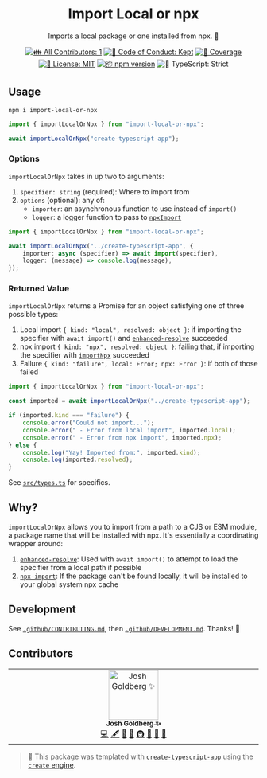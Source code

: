 <h1 align="center">Import Local or npx</h1>

<p align="center">Imports a local package or one installed from npx. 🚚</p>

<p align="center">
	<!-- prettier-ignore-start -->
	<!-- ALL-CONTRIBUTORS-BADGE:START - Do not remove or modify this section -->
	<a href="#contributors" target="_blank"><img alt="👪 All Contributors: 1" src="https://img.shields.io/badge/%F0%9F%91%AA_all_contributors-1-21bb42.svg" /></a>
<!-- ALL-CONTRIBUTORS-BADGE:END -->
	<!-- prettier-ignore-end -->
	<a href="https://github.com/JoshuaKGoldberg/import-local-or-npx/blob/main/.github/CODE_OF_CONDUCT.md" target="_blank"><img alt="🤝 Code of Conduct: Kept" src="https://img.shields.io/badge/%F0%9F%A4%9D_code_of_conduct-kept-21bb42" /></a>
	<a href="https://codecov.io/gh/JoshuaKGoldberg/import-local-or-npx" target="_blank"><img alt="🧪 Coverage" src="https://img.shields.io/codecov/c/github/JoshuaKGoldberg/import-local-or-npx?label=%F0%9F%A7%AA%20coverage" /></a>
	<a href="https://github.com/JoshuaKGoldberg/import-local-or-npx/blob/main/LICENSE.md" target="_blank"><img alt="📝 License: MIT" src="https://img.shields.io/badge/%F0%9F%93%9D_license-MIT-21bb42.svg"></a>
	<a href="http://npmjs.com/package/import-local-or-npx"><img alt="📦 npm version" src="https://img.shields.io/npm/v/import-local-or-npx?color=21bb42&label=%F0%9F%93%A6%20npm" /></a>
	<img alt="💪 TypeScript: Strict" src="https://img.shields.io/badge/%F0%9F%92%AA_typescript-strict-21bb42.svg" />
</p>

## Usage

```shell
npm i import-local-or-npx
```

```ts
import { importLocalOrNpx } from "import-local-or-npx";

await importLocalOrNpx("create-typescript-app");
```

### Options

`importLocalOrNpx` takes in up two to arguments:

1. `specifier: string` (required): Where to import from
2. `options` (optional): any of:
   - `importer`: an asynchronous function to use instead of `import()`
   - `logger`: a logger function to pass to [`npxImport`](https://github.com/geelen/npx-import#api)

```ts
import { importLocalOrNpx } from "import-local-or-npx";

await importLocalOrNpx("../create-typescript-app", {
	importer: async (specifier) => await import(specifier),
	logger: (message) => console.log(message),
});
```

### Returned Value

`importLocalOrNpx` returns a Promise for an object satisfying one of three possible types:

1. Local import `{ kind: "local", resolved: object }`: if importing the specifier with `await import()` and [`enhanced-resolve`](https://github.com/webpack/enhanced-resolve) succeeded
2. npx import `{ kind: "npx", resolved: object }`: failing that, if importing the specifier with [`importNpx`](https://github.com/geelen/npx-import) succeeded
3. Failure `{ kind: "failure", local: Error; npx: Error }`: if both of those failed

```ts
import { importLocalOrNpx } from "import-local-or-npx";

const imported = await importLocalOrNpx("../create-typescript-app");

if (imported.kind === "failure") {
	console.error("Could not import...");
	console.error(" - Error from local import", imported.local);
	console.error(" - Error from npx import", imported.npx);
} else {
	console.log("Yay! Imported from:", imported.kind);
	console.log(imported.resolved);
}
```

See [`src/types.ts`](./src/types.ts) for specifics.

## Why?

`importLocalOrNpx` allows you to import from a path to a CJS or ESM module, a package name that will be installed with npx.
It's essentially a coordinating wrapper around:

1. [`enhanced-resolve`](https://github.com/webpack/enhanced-resolve): Used with `await import()` to attempt to load the specifier from a local path if possible
2. [`npx-import`](https://github.com/geelen/npx-import): If the package can't be found locally, it will be installed to your global system npx cache

## Development

See [`.github/CONTRIBUTING.md`](./.github/CONTRIBUTING.md), then [`.github/DEVELOPMENT.md`](./.github/DEVELOPMENT.md).
Thanks! 💖

## Contributors

<!-- spellchecker: disable -->
<!-- ALL-CONTRIBUTORS-LIST:START - Do not remove or modify this section -->
<!-- prettier-ignore-start -->
<!-- markdownlint-disable -->
<table>
  <tbody>
    <tr>
      <td align="center" valign="top" width="14.28%"><a href="http://www.joshuakgoldberg.com/"><img src="https://avatars.githubusercontent.com/u/3335181?v=4?s=100" width="100px;" alt="Josh Goldberg ✨"/><br /><sub><b>Josh Goldberg ✨</b></sub></a><br /><a href="https://github.com/JoshuaKGoldberg/import-local-or-npx/commits?author=JoshuaKGoldberg" title="Code">💻</a> <a href="#content-JoshuaKGoldberg" title="Content">🖋</a> <a href="https://github.com/JoshuaKGoldberg/import-local-or-npx/commits?author=JoshuaKGoldberg" title="Documentation">📖</a> <a href="#ideas-JoshuaKGoldberg" title="Ideas, Planning, & Feedback">🤔</a> <a href="#infra-JoshuaKGoldberg" title="Infrastructure (Hosting, Build-Tools, etc)">🚇</a> <a href="#maintenance-JoshuaKGoldberg" title="Maintenance">🚧</a> <a href="#projectManagement-JoshuaKGoldberg" title="Project Management">📆</a> <a href="#tool-JoshuaKGoldberg" title="Tools">🔧</a></td>
    </tr>
  </tbody>
</table>

<!-- markdownlint-restore -->
<!-- prettier-ignore-end -->

<!-- ALL-CONTRIBUTORS-LIST:END -->
<!-- spellchecker: enable -->

<!-- You can remove this notice if you don't want it 🙂 no worries! -->

> 💝 This package was templated with [`create-typescript-app`](https://github.com/JoshuaKGoldberg/create-typescript-app) using the [`create` engine](https://github.com/JoshuaKGoldberg/create).

